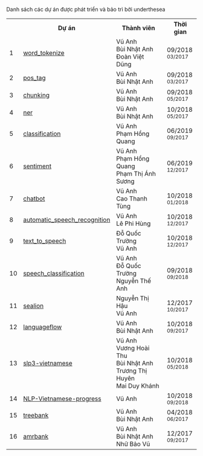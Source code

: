Danh sách các dự án được phát triển và bảo trì bởi underthesea

<table>
  <tr>
    <th></th>
    <th>Dự án</th>
    <th>Thành viên</th>
    <th>Thời gian</th>
  </tr>
  <tr>
    <td>1</td>
    <td>
      <a href="https://github.com/undertheseanlp/word_tokenize">word_tokenize</a>
    </td>
    <td>
        Vũ Anh<br>Bùi Nhật Anh<br>Đoàn Việt Dũng
    </td>
    <td>09/2018<br><small>03/2017</small></td>
  </tr>
  <tr>
    <td>2</td>
    <td>
      <a href="https://github.com/undertheseanlp/pos_tag">pos_tag</a>
    </td>
    <td>
        Vũ Anh<br>Bùi Nhật Anh
    </td>
    <td>09/2018<br><small>03/2017</small></td>
  </tr>
  <tr>
    <td>3</td>
    <td>
      <a href="https://github.com/undertheseanlp/chunking">chunking</a>
    </td>
    <td>
        Vũ Anh<br>Bùi Nhật Anh
    </td>
    <td>09/2018<br><small>05/2017</small></td>
  </tr>
  <tr>
    <td>4</td>
    <td>
      <a href="https://github.com/undertheseanlp/ner">ner</a>
    </td>
    <td>
        Vũ Anh<br>Bùi Nhật Anh
    </td>
    <td>10/2018<br><small>05/2017</small></td>
  </tr>
  <tr>
    <td>5</td>
    <td>
      <a href="https://github.com/undertheseanlp/classification">classification</a>
    </td>
    <td>
        Vũ Anh<br>Phạm Hồng Quang
    </td>
    <td>06/2019<br><small>09/2017</small></td>
  </tr>
  <tr>
    <td>6</td>
    <td>
      <a href="https://github.com/undertheseanlp/sentiment">sentiment</a>
    </td>
    <td>
        Vũ Anh<br>Phạm Hồng Quang<br>Phạm Thị Ánh Sương
    </td>
    <td>06/2019<br><small>12/2017</small></td>
  </tr>
  <tr>
    <td>7</td>
    <td>
      <a href="https://github.com/undertheseanlp/chatbot">chatbot</a>
    </td>
    <td>
        Vũ Anh<br>Cao Thanh Tùng
    </td>
    <td>10/2018<br><small>01/2018</small></td>
  </tr>
  <tr>
    <td>8</td>
    <td>
      <a href="https://github.com/undertheseanlp/automatic_speech_recognition">automatic_speech_recognition</a>
    </td>
    <td>
        Vũ Anh<br>Lê Phi Hùng
    </td>
    <td>10/2018<br><small>12/2017</small></td>
  </tr>
  <tr>
    <td>9</td>
    <td>
      <a href="https://github.com/undertheseanlp/text_to_speech">text_to_speech</a>
    </td>
    <td>
        Đỗ Quốc Trường<br>Vũ Anh
    </td>
    <td>10/2018<br><small>12/2017</small></td>
  </tr>
  <tr>
    <td>10</td>
    <td>
      <a href="https://github.com/undertheseanlp/speech_classification">speech_classification</a>
    </td>
    <td>
        Vũ Anh<br>Đỗ Quốc Trường<br>Nguyễn Thế Anh
    </td>
    <td>09/2018<br><small>09/2018</small></td>
  </tr>
  <tr>
    <td>11</td>
    <td>
      <a href="https://github.com/undertheseanlp/sealion">sealion</a>
    </td>
    <td>
        Nguyễn Thị Hậu<br>Vũ Anh
    </td>
    <td>12/2017<br><small>10/2017</small></td>
  </tr>
  <tr>
    <td>12</td>
    <td>
      <a href="https://github.com/undertheseanlp/languageflow">languageflow</a>
    </td>
    <td>
        Vũ Anh<br>Bùi Nhật Anh
    </td>
    <td>10/2018<br><small>09/2017</small></td>
  </tr>
  <tr>
    <td>13</td>
    <td>
      <a href="https://github.com/undertheseanlp/slp3-vietnamese">slp3-vietnamese</a>
    </td>
    <td>
        Vũ Anh<br>Vương Hoài Thu<br>Bùi Nhật Anh<br>Trương Thị Huyên<br>Mai Duy Khánh
    </td>
    <td>10/2018<br><small>05/2018</small></td>
  </tr>
  <tr>
    <td>14</td>
    <td>
      <a href="https://github.com/undertheseanlp/NLP-Vietnamese-progress">NLP-Vietnamese-progress</a>
    </td>
    <td>
        Vũ Anh
    </td>
    <td>10/2018<br><small>09/2018</small></td>
  </tr>
  <tr>
    <td>15</td>
    <td>
      <a href="https://github.com/undertheseanlp/treebank">treebank</a>
    </td>
    <td>
        Vũ Anh<br>Bùi Nhật Anh
    </td>
    <td>04/2018<br><small>06/2017</small></td>
  </tr>
  <tr>
    <td>16</td>
    <td>
      <a href="https://github.com/undertheseanlp/amrbank">amrbank</a>
    </td>
    <td>
        Vũ Anh<br>Bùi Nhật Anh<br>Nhữ Bảo Vũ
    </td>
    <td>12/2017<br><small>09/2017</small></td>
  </tr>
  </table>